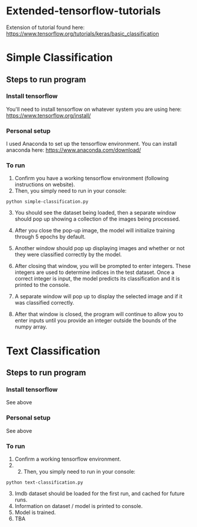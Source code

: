 # Extended-tensorflow-tutorials
Extension of tutorial found here: https://www.tensorflow.org/tutorials/keras/basic_classification

# Simple Classification
## Steps to run program
### Install tensorflow
You'll need to install tensorflow on whatever system you are using here: https://www.tensorflow.org/install/
### Personal setup
I used Anaconda to set up the tensorflow environment. 
You can install anaconda here: https://www.anaconda.com/download/
### To run
1. Confirm you have a working tensorflow environment (following instructions on website). 
2. Then, you simply need to run in your console:
```
python simple-classification.py
```
3. You should see the dataset being loaded, then a separate window should pop up showing a collection of the images
being processed.

4. After you close the pop-up image, the model will initialize training through 5 epochs by default.

5. Another window should pop up displaying images and whether or not they were classified correctly by the model.

6. After closing that window, you will be prompted to enter integers. These integers are used to determine indices in the test
dataset. Once a correct integer is input, the model predicts its classification and it is printed to the console.

7. A separate window will pop up to display the selected image and if it was classified correctly.

8. After that window is closed, the program will continue to allow you to enter inputs until you provide an integer outside
the bounds of the numpy array. 

# Text Classification
## Steps to run program
### Install tensorflow
See above
### Personal setup
See above
### To run
1. Confirm a working tensorflow environment.
2. 2. Then, you simply need to run in your console:
```
python text-classification.py
```
3. Imdb dataset should be loaded for the first run, and cached for future runs.
4. Information on dataset / model is printed to console.
5. Model is trained.
6. TBA

